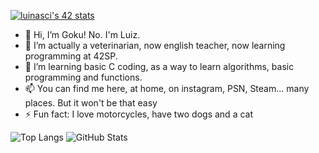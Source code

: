 [![luinasci's 42 stats](https://badge.mediaplus.ma/darkblue/luinasci)](https://github.com/oakoudad/badge42)

- 👋 Hi, I’m Goku! No. I'm Luiz.
- 👀 I’m actually a veterinarian, now english teacher, now learning programming at 42SP.
- 🌱 I’m learning basic C coding, as a way to learn algorithms, basic programming and functions.
- 📫 You can find me here, at home, on instagram, PSN, Steam... many places. But it won't be that easy
- ⚡ Fun fact: I love motorcycles, have two dogs and a cat

![Top Langs](https://github-readme-stats.vercel.app/api/top-langs/?username=luizpanigassi&layout=compact&langs_count=8&theme=default)
![GitHub Stats](https://github-readme-stats.vercel.app/api?username=luizpanigassi&show_icons=true&theme=default)
